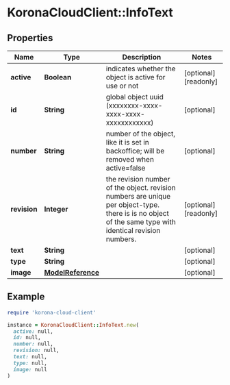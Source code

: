 # KoronaCloudClient::InfoText

## Properties

| Name | Type | Description | Notes |
| ---- | ---- | ----------- | ----- |
| **active** | **Boolean** | indicates whether the object is active for use or not | [optional][readonly] |
| **id** | **String** | global object uuid (xxxxxxxx-xxxx-xxxx-xxxx-xxxxxxxxxxxx) | [optional] |
| **number** | **String** | number of the object, like it is set in backoffice; will be removed when active&#x3D;false | [optional] |
| **revision** | **Integer** | the revision number of the object. revision numbers are unique per object-type. there is is no object of the same type with identical revision numbers. | [optional][readonly] |
| **text** | **String** |  | [optional] |
| **type** | **String** |  | [optional] |
| **image** | [**ModelReference**](ModelReference.md) |  | [optional] |

## Example

```ruby
require 'korona-cloud-client'

instance = KoronaCloudClient::InfoText.new(
  active: null,
  id: null,
  number: null,
  revision: null,
  text: null,
  type: null,
  image: null
)
```

